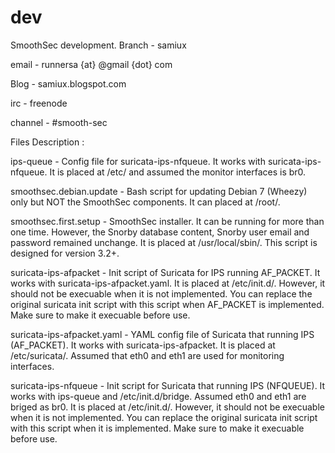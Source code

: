 dev
===

SmoothSec development.
Branch - samiux

email - runnersa {at} @gmail {dot} com

Blog - samiux.blogspot.com

irc - freenode

channel - #smooth-sec

Files Description :

ips-queue - Config file for suricata-ips-nfqueue.  It works with suricata-ips-nfqueue.
            It is placed at /etc/ and assumed the monitor interfaces is br0.

smoothsec.debian.update - Bash script for updating Debian 7 (Wheezy) only but NOT the SmoothSec components.
                          It can placed at /root/.

smoothsec.first.setup - SmoothSec installer.  It can be running for more than one time.
                        However, the Snorby database content, Snorby user email and password remained unchange.
                        It is placed at /usr/local/sbin/.  This script is designed for version 3.2+.

suricata-ips-afpacket - Init script of Suricata for IPS running AF_PACKET.  It works with 
                        suricata-ips-afpacket.yaml.  It is placed at /etc/init.d/.
                        However, it should not be execuable when it is not implemented.
                        You can replace the original suricata init script with this script when AF_PACKET
                        is implemented.  Make sure to make it execuable before use.

suricata-ips-afpacket.yaml - YAML config file of Suricata that running IPS (AF_PACKET).
                             It works with suricata-ips-afpacket.  It is placed at /etc/suricata/.
                             Assumed that eth0 and eth1 are used for monitoring interfaces.
                             
suricata-ips-nfqueue - Init script for Suricata that running IPS (NFQUEUE).  It works with ips-queue and
                       /etc/init.d/bridge.  Assumed eth0 and eth1 are briged as br0.
                       It is placed at /etc/init.d/.  However, it should not be execuable when it is not implemented.
                       You can replace the original suricata init script with this script when
                       it is implemented.  Make sure to make it execuable before use.

